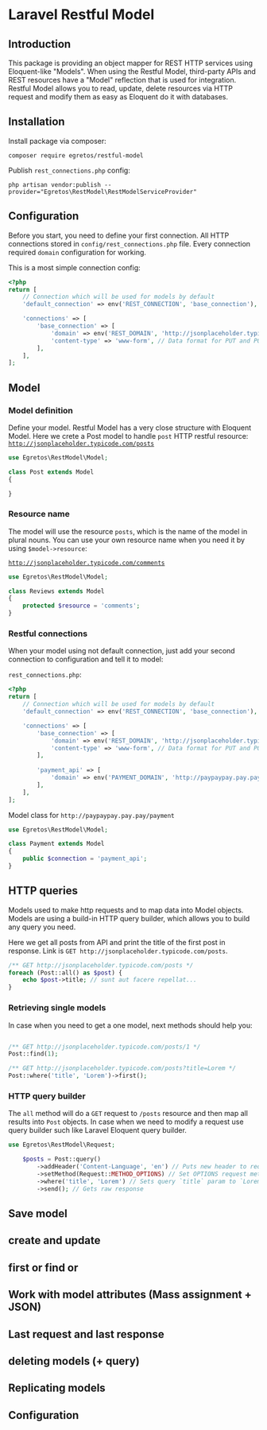 # Laravel Restful Model

## Introduction

This package is providing an object mapper for REST HTTP services using
Eloquent-like "Models". When using the Restful Model, third-party APIs and REST resources
have a "Model" reflection that is used for integration. Restful Model allows you
to read, update, delete resources via HTTP request and modify them as easy
as Eloquent do it with databases.

## Installation

Install package via composer:
````shell script
composer require egretos/restful-model
````

Publish `rest_connections.php` config:
````shell script
php artisan vendor:publish --provider="Egretos\RestModel\RestModelServiceProvider"
````

## Configuration

Before you start, you need to define your first connection.
All HTTP connections stored in `config/rest_connections.php` file.
Every connection required `domain` configuration for working.

This is a most simple connection config:
````php
<?php
return [
    // Connection which will be used for models by default
    'default_connection' => env('REST_CONNECTION', 'base_connection'),

    'connections' => [
        'base_connection' => [
            'domain' => env('REST_DOMAIN', 'http://jsonplaceholder.typicode.com'),
            'content-type' => 'www-form', // Data format for PUT and POST requests. Available: x-www-form-urlencoded, json
        ],
    ],
];
````

## Model

### Model definition

Define your model. Restful Model has a very close structure with Eloquent Model.
Here we crete a Post model to handle `post` HTTP restful resource:
[`http://jsonplaceholder.typicode.com/posts`](http://jsonplaceholder.typicode.com/posts)

````php
use Egretos\RestModel\Model;

class Post extends Model
{

}
````

### Resource name

The model will use the resource `posts`,
which is the name of the model in plural nouns.
You can use your own resource name when you need it by using `$model->resource`:

[`http://jsonplaceholder.typicode.com/comments`](http://jsonplaceholder.typicode.com/posts)

````php
use Egretos\RestModel\Model;

class Reviews extends Model
{
    protected $resource = 'comments';
}
````

### Restful connections

When your model using not default connection,
just add your second connection to configuration and tell it to model:

`rest_connections.php`:
````php
<?php
return [
    // Connection which will be used for models by default
    'default_connection' => env('REST_CONNECTION', 'base_connection'),

    'connections' => [
        'base_connection' => [
            'domain' => env('REST_DOMAIN', 'http://jsonplaceholder.typicode.com'),
            'content-type' => 'www-form', // Data format for PUT and POST requests. Available: www-form, x-www-form-urlencoded, json
        ],
        
        'payment_api' => [
            'domain' => env('PAYMENT_DOMAIN', 'http://paypaypay.pay.pay'),
        ],
    ],
];
````

Model class for `http://paypaypay.pay.pay/payment`

````php
use Egretos\RestModel\Model;

class Payment extends Model
{
    public $connection = 'payment_api';
}
````

## HTTP queries

Models used to make http requests and to map data into Model objects.
Models are using a build-in HTTP query builder,
which allows you to build any query you need.

Here we get all posts from API and print the title of the first post in response.
Link is `GET http://jsonplaceholder.typicode.com/posts`.

````php
/** GET http://jsonplaceholder.typicode.com/posts */
foreach (Post::all() as $post) {
    echo $post->title; // sunt aut facere repellat...
}
````

### Retrieving single models

In case when you need to get a one model, next methods should help you:
````php

/** GET http://jsonplaceholder.typicode.com/posts/1 */
Post::find(1);

/** GET http://jsonplaceholder.typicode.com/posts?title=Lorem */
Post::where('title', 'Lorem')->first();

````

### HTTP query builder

The `all` method will do a `GET` request to `/posts` resource and then map all results into `Post` objects.
In case when we need to modify a request use query builder such like Laravel Eloquent query builder.


````php
use Egretos\RestModel\Request;

    $posts = Post::query()
        ->addHeader('Content-Language', 'en') // Puts new header to request
        ->setMethod(Request::METHOD_OPTIONS) // Set OPTIONS request method
        ->where('title', 'Lorem') // Sets query `title` param to `Lorem`
        ->send(); // Gets raw response
````

## Save model

## create and update

## first or find or

## Work with model attributes (Mass assignment + JSON)

## Last request and last response

## deleting models (+ query)

## Replicating models

## Configuration
